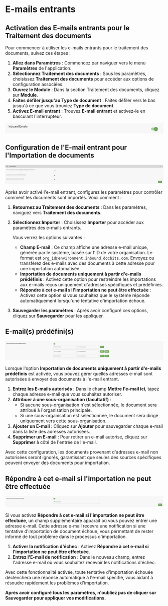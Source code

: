 # E-mails entrants

## Activation des E-mails entrants pour le Traitement des documents

Pour commencer à utiliser les e-mails entrants pour le traitement des documents, suivez ces étapes :

1. **Allez dans Paramètres** : Commencez par naviguer vers le menu **Paramètres** de l'application.
2. **Sélectionnez Traitement des documents** : Sous les paramètres, choisissez **Traitement des documents** pour accéder aux options de configuration associées.
3. **Ouvrez le Module** : Dans la section Traitement des documents, cliquez sur **Module**.
4. **Faites défiler jusqu'au Type de document** : Faites défiler vers le bas jusqu'à ce que vous trouviez **Type de document**.
5. **Activez E-mail entrant** : Trouvez **E-mail entrant** et activez-le en basculant l'interrupteur.

![](https://raw.githubusercontent.com/Fellow-Consulting-AG/docbits/refs/heads/main/readme/.gitbook/assets/inbound_emails_1.png)

## Configuration de l'E-mail entrant pour l'Importation de documents

![](https://raw.githubusercontent.com/Fellow-Consulting-AG/docbits/refs/heads/main/readme/.gitbook/assets/inbound_emails_2.png)

Après avoir activé l'e-mail entrant, configurez les paramètres pour contrôler comment les documents sont importés. Voici comment :

1. **Retournez au Traitement des documents** : Dans les paramètres, naviguez vers **Traitement des documents**.
2.  **Sélectionnez Importer** : Choisissez **Importer** pour accéder aux paramètres des e-mails entrants.

    Vous verrez les options suivantes :

    * **Champ E-mail** : Ce champ affiche une adresse e-mail unique, générée par le système, basée sur l'ID de votre organisation. Le format est `org_id@environment.inbound.docbits.com`. Envoyez ou transférez des e-mails avec des documents à cette adresse pour une importation automatisée.
    * **Importation de documents uniquement à partir d'e-mails prédéfinis** : Activez cette option pour restreindre les importations aux e-mails reçus uniquement d'adresses spécifiques et prédéfinies.
    * **Répondre à cet e-mail si l'importation ne peut être effectuée** : Activez cette option si vous souhaitez que le système réponde automatiquement lorsqu'une tentative d'importation échoue.
3. **Sauvegarder les paramètres** : Après avoir configuré ces options, cliquez sur **Sauvegarder** pour les appliquer.

## E-mail(s) prédéfini(s)

![](https://raw.githubusercontent.com/Fellow-Consulting-AG/docbits/refs/heads/main/readme/.gitbook/assets/inbound_emails_3.png)

Lorsque l'option **Importation de documents uniquement à partir d'e-mails prédéfinis** est activée, vous pouvez gérer quelles adresses e-mail sont autorisées à envoyer des documents à l'e-mail entrant.

1. **Entrez les E-mails autorisés** : Dans le champ **Mettre l'e-mail ici**, tapez chaque adresse e-mail que vous souhaitez autoriser.
2. **Attribuer à une sous-organisation (facultatif)** :
   * Si aucune sous-organisation n'est sélectionnée, le document sera attribué à l'organisation principale.
   * Si une sous-organisation est sélectionnée, le document sera dirigé uniquement vers cette sous-organisation.
3. **Ajouter un E-mail** : Cliquez sur **Ajouter** pour sauvegarder chaque e-mail dans la liste des adresses autorisées.
4. **Supprimer un E-mail** : Pour retirer un e-mail autorisé, cliquez sur **Supprimer** à côté de l'entrée de l'e-mail.

Avec cette configuration, les documents provenant d'adresses e-mail non autorisées seront ignorés, garantissant que seules des sources spécifiques peuvent envoyer des documents pour importation.

## **Répondre à cet e-mail si l'importation ne peut être effectuée**

![](https://raw.githubusercontent.com/Fellow-Consulting-AG/docbits/refs/heads/main/readme/.gitbook/assets/inbound_emails_4.png)

Si vous activez **Répondre à cet e-mail si l'importation ne peut être effectuée**, un champ supplémentaire apparaît où vous pouvez entrer une adresse e-mail. Cette adresse e-mail recevra une notification si une tentative d'importation de document échoue, vous permettant de rester informé de tout problème dans le processus d'importation.

1. **Activer la notification d'échec** : Activez **Répondre à cet e-mail si l'importation ne peut être effectuée**.
2. **Entrez l'E-mail de notification** : Dans le nouveau champ, entrez l'adresse e-mail où vous souhaitez recevoir les notifications d'échec.

Avec cette fonctionnalité activée, toute tentative d'importation échouée déclenchera une réponse automatique à l'e-mail spécifié, vous aidant à résoudre rapidement les problèmes d'importation.

**Après avoir configuré tous les paramètres, n'oubliez pas de cliquer sur Sauvegarder pour appliquer vos modifications.**

